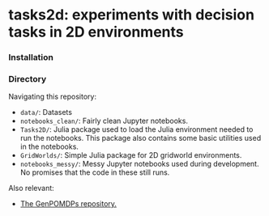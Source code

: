 # tasks2d: experiments with decision tasks in 2D environments

### Installation

### Directory

Navigating this repository:
- `data/`: Datasets
- `notebooks_clean/`: Fairly clean Jupyter notebooks.
- `Tasks2D/`: Julia package used to load the Julia environment needed to run the notebooks.
    This package also contains some basic utilities used in the notebooks.
- `GridWorlds/`: Simple Julia package for 2D gridworld environments.
- `notebooks_messy/`: Messy Jupyter notebooks used during development.  No promises that the code in these still runs.

Also relevant:
- [The GenPOMDPs repository.](https://github.com/probcomp/GenPOMDPs.jl)